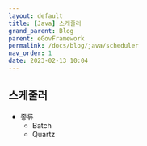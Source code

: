 ```yaml
---
layout: default
title: [Java] 스케줄러
grand_parent: Blog
parent: eGovFramework
permalink: /docs/blog/java/scheduler
nav_order: 1
date: 2023-02-13 10:04
---
```


## 스케줄러
- 종류
  - Batch
  - Quartz
	